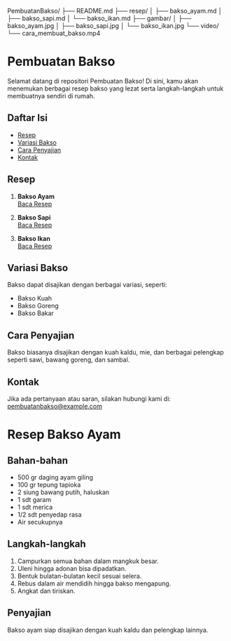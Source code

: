 PembuatanBakso/
├── README.md
├── resep/
│   ├── bakso_ayam.md
│   ├── bakso_sapi.md
│   └── bakso_ikan.md
├── gambar/
│   ├── bakso_ayam.jpg
│   ├── bakso_sapi.jpg
│   └── bakso_ikan.jpg
└── video/
    └── cara_membuat_bakso.mp4
# Pembuatan Bakso

Selamat datang di repositori Pembuatan Bakso! Di sini, kamu akan menemukan berbagai resep bakso yang lezat serta langkah-langkah untuk membuatnya sendiri di rumah.

## Daftar Isi
- [Resep](#resep)
- [Variasi Bakso](#variasi-bakso)
- [Cara Penyajian](#cara-penyajian)
- [Kontak](#kontak)

## Resep

1. **Bakso Ayam**  
   [Baca Resep](resep/bakso_ayam.md)

2. **Bakso Sapi**  
   [Baca Resep](resep/bakso_sapi.md)

3. **Bakso Ikan**  
   [Baca Resep](resep/bakso_ikan.md)

## Variasi Bakso

Bakso dapat disajikan dengan berbagai variasi, seperti:
- Bakso Kuah
- Bakso Goreng
- Bakso Bakar

## Cara Penyajian

Bakso biasanya disajikan dengan kuah kaldu, mie, dan berbagai pelengkap seperti sawi, bawang goreng, dan sambal.

## Kontak

Jika ada pertanyaan atau saran, silakan hubungi kami di: pembuatanbakso@example.com
# Resep Bakso Ayam

## Bahan-bahan
- 500 gr daging ayam giling
- 100 gr tepung tapioka
- 2 siung bawang putih, haluskan
- 1 sdt garam
- 1 sdt merica
- 1/2 sdt penyedap rasa
- Air secukupnya

## Langkah-langkah
1. Campurkan semua bahan dalam mangkuk besar.
2. Uleni hingga adonan bisa dipadatkan.
3. Bentuk bulatan-bulatan kecil sesuai selera.
4. Rebus dalam air mendidih hingga bakso mengapung.
5. Angkat dan tiriskan.

## Penyajian
Bakso ayam siap disajikan dengan kuah kaldu dan pelengkap lainnya.
